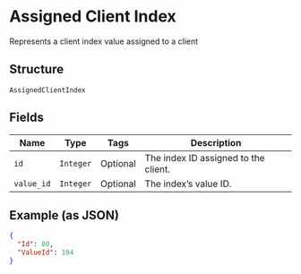 
# Assigned Client Index

Represents a client index value assigned to a client

## Structure

`AssignedClientIndex`

## Fields

| Name | Type | Tags | Description |
|  --- | --- | --- | --- |
| `id` | `Integer` | Optional | The index ID assigned to the client. |
| `value_id` | `Integer` | Optional | The index’s value ID. |

## Example (as JSON)

```json
{
  "Id": 80,
  "ValueId": 104
}
```

